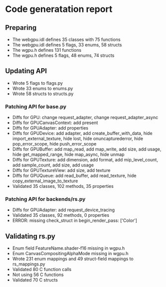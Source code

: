 # Code generatation report
## Preparing
* The webgpu.idl defines 35 classes with 75 functions
* The webgpu.idl defines 5 flags, 33 enums, 58 structs
* The wgpu.h defines 131 functions
* The wgpu.h defines 5 flags, 48 enums, 74 structs
## Updating API
* Wrote 5 flags to flags.py
* Wrote 33 enums to enums.py
* Wrote 58 structs to structs.py
### Patching API for base.py
* Diffs for GPU: change request_adapter, change request_adapter_async
* Diffs for GPUCanvasContext: add present
* Diffs for GPUAdapter: add properties
* Diffs for GPUDevice: add adapter, add create_buffer_with_data, hide import_external_texture, hide lost, hide onuncapturederror, hide pop_error_scope, hide push_error_scope
* Diffs for GPUBuffer: add map_read, add map_write, add size, add usage, hide get_mapped_range, hide map_async, hide unmap
* Diffs for GPUTexture: add dimension, add format, add mip_level_count, add sample_count, add size, add usage
* Diffs for GPUTextureView: add size, add texture
* Diffs for GPUQueue: add read_buffer, add read_texture, hide copy_external_image_to_texture
* Validated 35 classes, 102 methods, 35 properties
### Patching API for backends/rs.py
* Diffs for GPUAdapter: add request_device_tracing
* Validated 35 classes, 92 methods, 0 properties
* ERROR: missing check_struct in begin_render_pass: ['Color']
## Validating rs.py
* Enum field FeatureName.shader-f16 missing in wgpu.h
* Enum CanvasCompositingAlphaMode missing in wgpu.h
* Wrote 231 enum mappings and 49 struct-field mappings to rs_mappings.py
* Validated 80 C function calls
* Not using 56 C functions
* Validated 70 C structs
